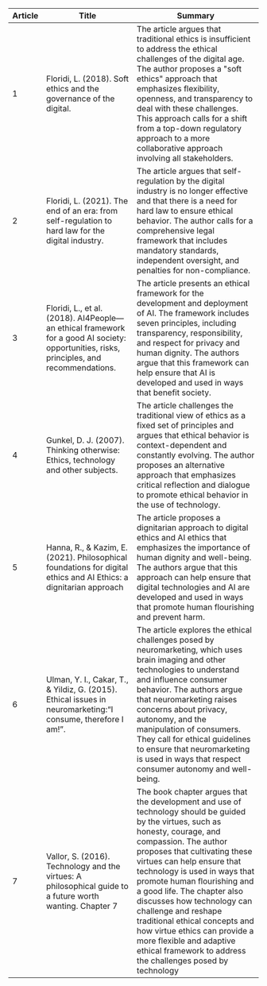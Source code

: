 | Article | Title | Summary |
|-----------| ------|-----|
| 1 | Floridi, L. (2018). Soft ethics and the governance of the digital. | The article argues that traditional ethics is insufficient to address the ethical challenges of the digital age. The author proposes a "soft ethics" approach that emphasizes flexibility, openness, and transparency to deal with these challenges. This approach calls for a shift from a top-down regulatory approach to a more collaborative approach involving all stakeholders. |
| 2 | Floridi, L. (2021). The end of an era: from self-regulation to hard law for the digital industry. | The article argues that self-regulation by the digital industry is no longer effective and that there is a need for hard law to ensure ethical behavior. The author calls for a comprehensive legal framework that includes mandatory standards, independent oversight, and penalties for non-compliance.|
|3| Floridi, L., et al. (2018). AI4People—an ethical framework for a good AI society: opportunities, risks, principles, and recommendations. | The article presents an ethical framework for the development and deployment of AI. The framework includes seven principles, including transparency, responsibility, and respect for privacy and human dignity. The authors argue that this framework can help ensure that AI is developed and used in ways that benefit society. |
| 4 | Gunkel, D. J. (2007). Thinking otherwise: Ethics, technology and other subjects. | The article challenges the traditional view of ethics as a fixed set of principles and argues that ethical behavior is context-dependent and constantly evolving. The author proposes an alternative approach that emphasizes critical reflection and dialogue to promote ethical behavior in the use of technology. |
| 5| Hanna, R., & Kazim, E. (2021). Philosophical foundations for digital ethics and AI Ethics: a dignitarian approach | The article proposes a dignitarian approach to digital ethics and AI ethics that emphasizes the importance of human dignity and well-being. The authors argue that this approach can help ensure that digital technologies and AI are developed and used in ways that promote human flourishing and prevent harm. |
|6 | Ulman, Y. I., Cakar, T., & Yildiz, G. (2015). Ethical issues in neuromarketing:“I consume, therefore I am!”. | The article explores the ethical challenges posed by neuromarketing, which uses brain imaging and other technologies to understand and influence consumer behavior. The authors argue that neuromarketing raises concerns about privacy, autonomy, and the manipulation of consumers. They call for ethical guidelines to ensure that neuromarketing is used in ways that respect consumer autonomy and well-being. |
| 7 | Vallor, S. (2016). Technology and the virtues: A philosophical guide to a future worth wanting. Chapter 7 | The book chapter argues that the development and use of technology should be guided by the virtues, such as honesty, courage, and compassion. The author proposes that cultivating these virtues can help ensure that technology is used in ways that promote human flourishing and a good life. The chapter also discusses how technology can challenge and reshape traditional ethical concepts and how virtue ethics can provide a more flexible and adaptive ethical framework to address the challenges posed by technology |



